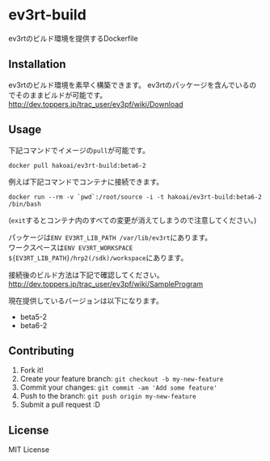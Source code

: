 # ev3rt-build

ev3rtのビルド環境を提供するDockerfile

## Installation

ev3rtのビルド環境を素早く構築できます。
ev3rtのパッケージを含んでいるのでそのままビルドが可能です。
http://dev.toppers.jp/trac_user/ev3pf/wiki/Download

## Usage
下記コマンドでイメージの`pull`が可能です。
```
docker pull hakoai/ev3rt-build:beta6-2
```
例えば下記コマンドでコンテナに接続できます。
```
docker run --rm -v `pwd`:/root/source -i -t hakoai/ev3rt-build:beta6-2 /bin/bash
```
(`exit`するとコンテナ内のすべての変更が消えてしまうので注意してください。)

パッケージは`ENV EV3RT_LIB_PATH /var/lib/ev3rt`にあります。  
ワークスペースは`ENV EV3RT_WORKSPACE ${EV3RT_LIB_PATH}/hrp2(/sdk)/workspace`にあります。

接続後のビルド方法は下記で確認してください。  
http://dev.toppers.jp/trac_user/ev3pf/wiki/SampleProgram

現在提供しているバージョンは以下になります。
* beta5-2
* beta6-2

## Contributing

1. Fork it!
2. Create your feature branch: `git checkout -b my-new-feature`
3. Commit your changes: `git commit -am 'Add some feature'`
4. Push to the branch: `git push origin my-new-feature`
5. Submit a pull request :D

<!---
## History

TODO: Write history

## Credits

TODO: Write credits
-->

## License

MIT License
